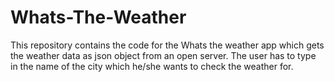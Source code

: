 # Whats-The-Weather

This repository contains the code for the Whats the weather app which gets the weather data as json object from an open server.
The user has to type in the name of the city which he/she wants to check the weather for. 
